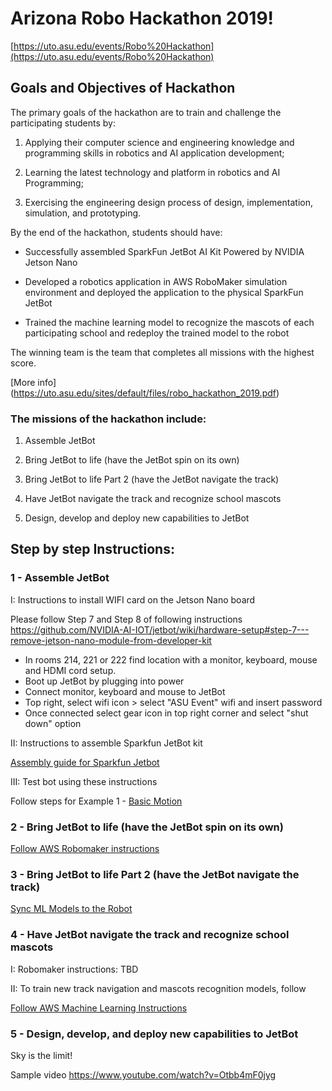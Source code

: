 # Arizona Robo Hackathon 2019!

[https://uto.asu.edu/events/Robo%20Hackathon](https://uto.asu.edu/events/Robo%20Hackathon)

## Goals and Objectives of Hackathon

The primary goals of the hackathon are to train and challenge the participating students by:

1. Applying their computer science and engineering knowledge and programming
 skills in robotics and AI application development;
 
1. Learning the latest technology and platform in robotics and AI Programming;

1. Exercising the engineering design process of design, implementation, simulation,
 and prototyping.

By the end of the hackathon, students should have:

- Successfully assembled SparkFun JetBot AI Kit Powered by NVIDIA Jetson Nano
 
- Developed a robotics application in AWS RoboMaker simulation environment and deployed the application to the physical SparkFun JetBot
 
- Trained the machine learning model to recognize the mascots of each participating school and redeploy the trained model to the robot

The winning team is the team that completes all missions with the highest score. 

[More info] (https://uto.asu.edu/sites/default/files/robo_hackathon_2019.pdf)

### The missions of the hackathon include:

1. Assemble JetBot

1. Bring JetBot to life (have the JetBot spin on its own)

1. Bring JetBot to life Part 2 (have the JetBot navigate the track)

1. Have JetBot navigate the track and recognize school mascots

1. Design, develop and deploy new capabilities to JetBot

## Step by step Instructions:

### 1 - Assemble JetBot

I: Instructions to install WIFI card on the Jetson Nano board

Please follow Step 7 and Step 8 of following instructions
https://github.com/NVIDIA-AI-IOT/jetbot/wiki/hardware-setup#step-7---remove-jetson-nano-module-from-developer-kit

- In rooms 214, 221 or 222 find location with a monitor, keyboard, mouse and HDMI cord setup.
- Boot up JetBot by plugging into power
- Connect monitor, keyboard and mouse to JetBot
- Top right, select wifi icon > select "ASU Event" wifi and insert password
- Once connected select gear icon in top right corner and select "shut down" option

II: Instructions to assemble Sparkfun JetBot kit

[Assembly guide for Sparkfun Jetbot](https://learn.sparkfun.com/tutorials/assembly-guide-for-sparkfun-jetbot-ai-kit)

III: Test bot using these instructions

Follow steps for Example 1 - [Basic Motion]( https://github.com/NVIDIA-AI-IOT/jetbot/wiki/examples )


### 2 - Bring JetBot to life (have the JetBot spin on its own)

[Follow AWS Robomaker instructions](ROBOMAKER_INSTRUCTIONS.md)


### 3 - Bring JetBot to life Part 2 (have the JetBot navigate the track)

[Sync ML Models to the Robot](ROBOMAKER_INSTRUCTIONS_PART_2.md)


### 4 - Have JetBot navigate the track and recognize school mascots

I: Robomaker instructions: TBD

II: To train new track navigation and mascots recognition models, follow 

[Follow AWS Machine Learning Instructions](Machine_Learning_Instructions.md)

### 5 - Design, develop, and deploy new capabilities to JetBot

Sky is the limit!

Sample video 
https://www.youtube.com/watch?v=Otbb4mF0jyg

